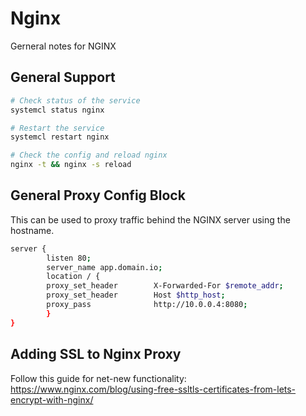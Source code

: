 # Nginx

Gerneral notes for NGINX

## General Support

```bash
# Check status of the service
systemcl status nginx

# Restart the service
systemcl restart nginx

# Check the config and reload nginx
nginx -t && nginx -s reload
```


## General Proxy Config Block

This can be used to proxy traffic behind the NGINX server using the hostname.

```bash
server {
        listen 80;
        server_name app.domain.io;
        location / {
        proxy_set_header        X-Forwarded-For $remote_addr;
        proxy_set_header        Host $http_host;
        proxy_pass              http://10.0.0.4:8080;
        }
}
```

## Adding SSL to Nginx Proxy

Follow this guide for net-new functionality: <https://www.nginx.com/blog/using-free-ssltls-certificates-from-lets-encrypt-with-nginx/>
